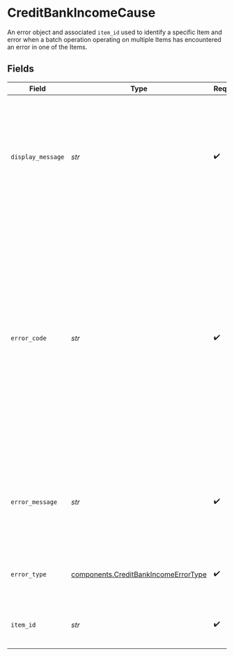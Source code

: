 # CreditBankIncomeCause

An error object and associated `item_id` used to identify a specific Item and error when a batch operation operating on multiple Items has encountered an error in one of the Items.


## Fields

| Field                                                                                                                                                                                                                                                                                                                                        | Type                                                                                                                                                                                                                                                                                                                                         | Required                                                                                                                                                                                                                                                                                                                                     | Description                                                                                                                                                                                                                                                                                                                                  |
| -------------------------------------------------------------------------------------------------------------------------------------------------------------------------------------------------------------------------------------------------------------------------------------------------------------------------------------------- | -------------------------------------------------------------------------------------------------------------------------------------------------------------------------------------------------------------------------------------------------------------------------------------------------------------------------------------------- | -------------------------------------------------------------------------------------------------------------------------------------------------------------------------------------------------------------------------------------------------------------------------------------------------------------------------------------------- | -------------------------------------------------------------------------------------------------------------------------------------------------------------------------------------------------------------------------------------------------------------------------------------------------------------------------------------------- |
| `display_message`                                                                                                                                                                                                                                                                                                                            | *str*                                                                                                                                                                                                                                                                                                                                        | :heavy_check_mark:                                                                                                                                                                                                                                                                                                                           | A user-friendly representation of the error code. null if the error is not related to user action.<br/>This may change over time and is not safe for programmatic use.                                                                                                                                                                       |
| `error_code`                                                                                                                                                                                                                                                                                                                                 | *str*                                                                                                                                                                                                                                                                                                                                        | :heavy_check_mark:                                                                                                                                                                                                                                                                                                                           | We use standard HTTP response codes for success and failure notifications, and our errors are further classified by `error_type`. In general, 200 HTTP codes correspond to success, 40X codes are for developer- or user-related failures, and 50X codes are for Plaid-related issues. Error fields will be `null` if no error has occurred. |
| `error_message`                                                                                                                                                                                                                                                                                                                              | *str*                                                                                                                                                                                                                                                                                                                                        | :heavy_check_mark:                                                                                                                                                                                                                                                                                                                           | A developer-friendly representation of the error code. This may change over time and is not safe for programmatic use.                                                                                                                                                                                                                       |
| `error_type`                                                                                                                                                                                                                                                                                                                                 | [components.CreditBankIncomeErrorType](../../models/shared/creditbankincomeerrortype.md)                                                                                                                                                                                                                                                     | :heavy_check_mark:                                                                                                                                                                                                                                                                                                                           | A broad categorization of the error. Safe for programmatic use.                                                                                                                                                                                                                                                                              |
| `item_id`                                                                                                                                                                                                                                                                                                                                    | *str*                                                                                                                                                                                                                                                                                                                                        | :heavy_check_mark:                                                                                                                                                                                                                                                                                                                           | The `item_id` of the Item associated with this warning.                                                                                                                                                                                                                                                                                      |
